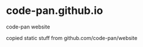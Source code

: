 code-pan.github.io
==================

code-pan website

copied static stuff from github.com/code-pan/website
